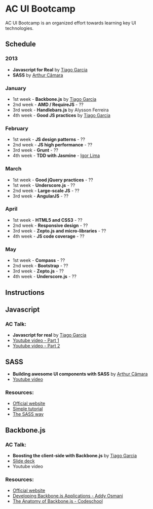 AC UI Bootcamp
===========

AC UI Bootcamp is an organized effort towards learning key UI technologies.

## Schedule

### 2013

* **Javascript for Real** by [Tiago Garcia](http://github.com/tiagorg)
* **SASS** by [Arthur Câmara](https://github.com/arthurcamara1)

### January

* 1st week - **Backbone.js** by [Tiago Garcia](http://github.com/tiagorg)
* 2nd week - **AMD / RequireJS** - ??
* 3rd week - **Handlebars.js** by Alysson Ferreira
* 4th week - **Good JS practices** by [Tiago Garcia](http://github.com/tiagorg)

### February

* 1st week - **JS design patterns** - ??
* 2nd week - **JS high performance** - ??
* 3rd week - **Grunt** - ??
* 4th week - **TDD with Jasmine** - [Igor Lima](https://github.com/igorlima)

### March

* 1st week - **Good jQuery practices** - ??
* 1st week - **Underscore.js** - ??
* 2nd week - **Large-scale JS** - ??
* 3rd week - **AngularJS** - ?? 

### April

* 1st week - **HTML5 and CSS3** - ??
* 2nd week - **Responsive design** - ??
* 3rd week - **Zepto.js and micro-libraries** - ??
* 4th week - **JS code coverage**  - ??

### May

* 1st week - **Compass** - ??
* 2nd week - **Bootstrap** - ??
* 3rd week - **Zepto.js** - ??
* 4th week - **Underscore.js** - ??

## Instructions

## Javascript 

### AC Talk:

* **Javascript for real** by [Tiago Garcia](http://github.com/tiagorg)
* [Youtube video - Part 1](http://www.youtube.com/watch?v=kV5uEoyJ-pQ)
* [Youtube video - Part 2](http://www.youtube.com/watch?v=cSYSQyHwQ5o)

## SASS

* **Building awesome UI components with SASS** by [Arthur Câmara](https://github.com/arthurcamara1)
* [Youtube video](http://www.youtube.com/watch?v=h7UussnL6Gs)

### Resources:

* [Official website](http://sass-lang.com)
* [Simple tutorial](http://net.tutsplus.com/sessions/mastering-sass)
* [The SASS way](http://thesassway.com)

## Backbone.js

### AC Talk:

* **Boosting the client-side with Backbone.js** by [Tiago Garcia](http://github.com/tiagorg)
* [Slide deck](http://slid.es/avenuecode/boosting-the-client-side-with-backbone-js)
* Youtube video

### Resources:

* [Official website](http://backbonejs.org)
* [Developing Backbone.js Applications - Addy Osmani](http://addyosmani.github.io/backbone-fundamentals)
* [The Anatomy of Backbone.js - Codeschool](http://backbone.codeschool.com)
